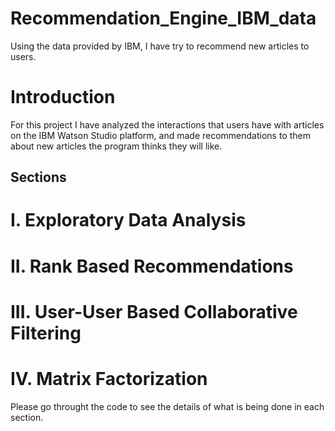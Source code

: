 # Recommendation_Engine_IBM_data
Using the data provided by IBM, I have try to recommend new articles to users.

# Introduction

For this project I have analyzed the interactions that users have with articles on the IBM Watson Studio platform, and made
recommendations to them about new articles the program thinks they will like.
  
## Sections
  
# I. Exploratory Data Analysis

# II. Rank Based Recommendations

# III. User-User Based Collaborative Filtering

# IV. Matrix Factorization
  
Please go throught the code to see the details of what is being done in each section.
  
  

